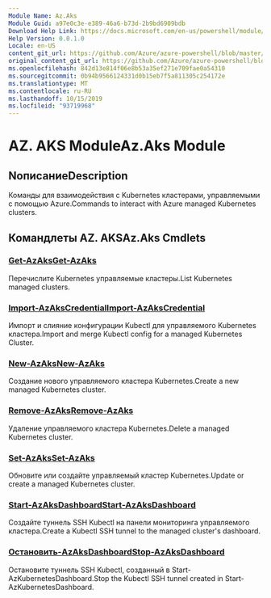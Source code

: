 ```yaml
---
Module Name: Az.Aks
Module Guid: a97e0c3e-e389-46a6-b73d-2b9bd6909bdb
Download Help Link: https://docs.microsoft.com/en-us/powershell/module/az.aks
Help Version: 0.0.1.0
Locale: en-US
content_git_url: https://github.com/Azure/azure-powershell/blob/master/src/Aks/Aks/help/Az.Aks.md
original_content_git_url: https://github.com/Azure/azure-powershell/blob/master/src/Aks/Aks/help/Az.Aks.md
ms.openlocfilehash: 842d13e814f06e8b53a35ef271e709fae0a54310
ms.sourcegitcommit: 0b94b9566124331d0b15eb7f5a811305c254172e
ms.translationtype: MT
ms.contentlocale: ru-RU
ms.lasthandoff: 10/15/2019
ms.locfileid: "93719968"
---
```

# <span data-ttu-id="324fd-101">AZ. AKS Module</span><span class="sxs-lookup"><span data-stu-id="324fd-101">Az.Aks Module</span></span>
## <span data-ttu-id="324fd-102">Nописание</span><span class="sxs-lookup"><span data-stu-id="324fd-102">Description</span></span>
<span data-ttu-id="324fd-103">Команды для взаимодействия с Kubernetes кластерами, управляемыми с помощью Azure.</span><span class="sxs-lookup"><span data-stu-id="324fd-103">Commands to interact with Azure managed Kubernetes clusters.</span></span>

## <span data-ttu-id="324fd-104">Командлеты AZ. AKS</span><span class="sxs-lookup"><span data-stu-id="324fd-104">Az.Aks Cmdlets</span></span>
### [<span data-ttu-id="324fd-105">Get-AzAks</span><span class="sxs-lookup"><span data-stu-id="324fd-105">Get-AzAks</span></span>](Get-AzAks.md)
<span data-ttu-id="324fd-106">Перечислите Kubernetes управляемые кластеры.</span><span class="sxs-lookup"><span data-stu-id="324fd-106">List Kubernetes managed clusters.</span></span>

### [<span data-ttu-id="324fd-107">Import-AzAksCredential</span><span class="sxs-lookup"><span data-stu-id="324fd-107">Import-AzAksCredential</span></span>](Import-AzAksCredential.md)
<span data-ttu-id="324fd-108">Импорт и слияние конфигурации Kubectl для управляемого Kubernetes кластера.</span><span class="sxs-lookup"><span data-stu-id="324fd-108">Import and merge Kubectl config for a managed Kubernetes Cluster.</span></span>

### [<span data-ttu-id="324fd-109">New-AzAks</span><span class="sxs-lookup"><span data-stu-id="324fd-109">New-AzAks</span></span>](New-AzAks.md)
<span data-ttu-id="324fd-110">Создание нового управляемого кластера Kubernetes.</span><span class="sxs-lookup"><span data-stu-id="324fd-110">Create a new managed Kubernetes cluster.</span></span>

### [<span data-ttu-id="324fd-111">Remove-AzAks</span><span class="sxs-lookup"><span data-stu-id="324fd-111">Remove-AzAks</span></span>](Remove-AzAks.md)
<span data-ttu-id="324fd-112">Удаление управляемого кластера Kubernetes.</span><span class="sxs-lookup"><span data-stu-id="324fd-112">Delete a managed Kubernetes cluster.</span></span>

### [<span data-ttu-id="324fd-113">Set-AzAks</span><span class="sxs-lookup"><span data-stu-id="324fd-113">Set-AzAks</span></span>](Set-AzAks.md)
<span data-ttu-id="324fd-114">Обновите или создайте управляемый кластер Kubernetes.</span><span class="sxs-lookup"><span data-stu-id="324fd-114">Update or create a managed Kubernetes cluster.</span></span>

### [<span data-ttu-id="324fd-115">Start-AzAksDashboard</span><span class="sxs-lookup"><span data-stu-id="324fd-115">Start-AzAksDashboard</span></span>](Start-AzAksDashboard.md)
<span data-ttu-id="324fd-116">Создайте туннель SSH Kubectl на панели мониторинга управляемого кластера.</span><span class="sxs-lookup"><span data-stu-id="324fd-116">Create a Kubectl SSH tunnel to the managed cluster's dashboard.</span></span>

### [<span data-ttu-id="324fd-117">Остановить-AzAksDashboard</span><span class="sxs-lookup"><span data-stu-id="324fd-117">Stop-AzAksDashboard</span></span>](Stop-AzAksDashboard.md)
<span data-ttu-id="324fd-118">Остановите туннель SSH Kubectl, созданный в Start-AzKubernetesDashboard.</span><span class="sxs-lookup"><span data-stu-id="324fd-118">Stop the Kubectl SSH tunnel created in Start-AzKubernetesDashboard.</span></span>

